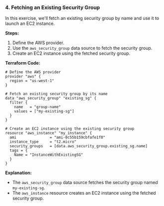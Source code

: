 ### **4. Fetching an Existing Security Group**

In this exercise, we'll fetch an existing security group by name and use it to launch an EC2 instance.

**Steps:**
1. Define the AWS provider.
2. Use the `aws_security_group` data source to fetch the security group.
3. Create an EC2 instance using the fetched security group.

**Terraform Code:**

```hcl
# Define the AWS provider
provider "aws" {
  region = "us-west-1"
}

# Fetch an existing security group by its name
data "aws_security_group" "existing_sg" {
  filter {
    name   = "group-name"
    values = ["my-existing-sg"]
  }
}

# Create an EC2 instance using the existing security group
resource "aws_instance" "my_instance" {
  ami               = "ami-0c55b159cbfafe1f0"
  instance_type     = "t2.micro"
  security_groups   = [data.aws_security_group.existing_sg.name]
  tags = {
    Name = "InstanceWithExistingSG"
  }
}
```

**Explanation:**
- The `aws_security_group` data source fetches the security group named `my-existing-sg`.
- The `aws_instance` resource creates an EC2 instance using the fetched security group.
